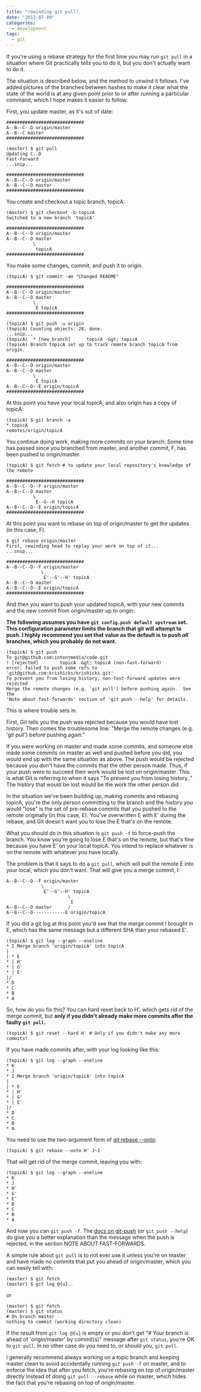 ```yaml
---
title: "rewinding git pull"
date: "2012-07-09"
categories:
  - development
tags:
  - git
---
```

If you're using a rebase strategy for the first time you may run `git pull` in a situation where Git practically tells you to do it, but you don't actually want to do it.

<!--more-->

The situation is described below, and the method to unwind it follows. I've added pictures of the branches between hashes to make it clear what the state of the world is at any given point prior to or after running a particular command, which I hope makes it easier to follow.

First, you update master, as it's out of date:

    #############################
    A--B--C--D origin/master
    A--B--C master
    #############################
    
    (master) $ git pull
    Updating C..D
    Fast-forward
    ...snip...
    
    #############################
    A--B--C--D origin/master
    A--B--C--D master
    #############################

You create and checkout a topic branch, topicA:

    (master) $ git checkout -b topicA
    Switched to a new branch 'topicA'
    
    #############################
    A--B--C--D origin/master
    A--B--C--D master
              \
               topicA
    #############################

You make some changes, commit, and push it to origin.

    (topicA) $ git commit -am "Changed README"
    
    #############################
    A--B--C--D origin/master
    A--B--C--D master
              \
               E topicA
    #############################
    
    (topicA) $ git push -u origin
    (topicA) Counting objects: 28, done.
    ...snip...
    (topicA)  * [new branch]      topicA -&gt; topicA
    (topicA) Branch topicA set up to track remote branch topicA from origin.
    
    #############################
    A--B--C--D origin/master
    A--B--C--D master
              \
               E topicA
    A--B--C--D--E origin/topicA
    #############################

At this point you have your local topicA, and also origin has a copy of topicA:

    (topicA) $ git branch -a
    * topicA
    remotes/origin/topicA

You continue doing work, making more commits on your branch. Some time has passed since you branched from master, and another commit, F, has been pushed to origin/master.

    (topicA) $ git fetch # to update your local repository's knowledge of the remote
    
    #############################
    A--B--C--D--F origin/master
    A--B--C--D master
              \
               E--G--H topicA
    A--B--C--D--E origin/topicA
    #############################

At this point you want to rebase on top of origin/master to get the updates (in this case, F).

    $ git rebase origin/master
    First, rewinding head to replay your work on top of it...
    ...snip...
    
    #############################
    A--B--C--D--F origin/master
                 \
                  E'--G'--H' topicA
    A--B--C--D master
    A--B--C--D--E origin/topicA
    #############################

And then you want to push your updated topicA, with your new commits and the new commit from origin/master up to origin:

**The following assumes you have `git config.push default upstream` set. This configuration parameter limits the branch that git will attempt to push. I highly recommend you set that value as the default is to push *all* branches, which you probably do not want.**

    (topicA) $ git push
    To git@github.com:intentmedia/code.git
    ! [rejected]        topicA -&gt; topicA (non-fast-forward)
    error: failed to push some refs to 'git@github.com:krishicks/krishicks.git'
    To prevent you from losing history, non-fast-forward updates were rejected
    Merge the remote changes (e.g. 'git pull') before pushing again.  See the
    'Note about fast-forwards' section of 'git push --help' for details.

This is where trouble sets in.

First, Git tells you the push was rejected because you would have lost history. Then comes the troublesome line: "Merge the remote changes (e.g. 'git pull') before pushing again."

If you were working on master and made some commits, and someone else made some commits on master as well and pushed before you did, you would end up with the same situation as above. The push would be rejected because you don't have the commits that the other person made. Thus, if your push were to succeed their work would be lost on origin/master. This is what Git is referring to when it says "To prevent you from losing history.." The history that would be lost would be the work the other person did.

In the situation we've been building up, making commits and rebasing topicA, you're the only person committing to the branch and the history you would "lose" is the set of pre-rebase commits that you pushed to the remote originally (in this case, E). You've overwritten E with E' during the rebase, and Git doesn't want you to lose the E that's on the remote.

What you should do in this situation is `git push -f` to force-push the branch. You know you're going to lose E that's on the remote, but that's fine because you have E' on your local topicA. You intend to replace whatever is on the remote with whatever you have locally.

The problem is that it says to do a `git pull`, which will pull the remote E into your local, which you don't want. That will give you a merge commit, I:

    A--B--C--D--F origin/master
                 \
                  E'--G'--H' topicA
                           \
                            I
    A--B--C--D master      /
    A--B--C--D------------E origin/topicA


If you did a git log at this point you'd see that the merge commit I brought in E, which has the same message but a different SHA than your rebased E'.

    (topicA) $ git log --graph --oneline
    * I Merge branch 'origin/topicA' into topicA
    |
    | * E
    * | H'
    * | G'
    * | E'
    |/
    * D
    * C
    * B
    * A


So, how do you fix this? You can hard reset back to H', which gets rid of the merge commit, but **only if you didn't already make more commits after the faulty `git pull`.**

    (topicA) $ git reset --hard H' # Only if you didn't make any more commits!

If you have made commits after, with your log looking like this:

    (topicA) $ git log --graph --oneline
    * K
    * J
    * I Merge branch 'origin/topicA' into topicA
    |
    | * E
    * | H'
    * | G'
    * | E'
    |/
    * D
    * C
    * B
    * A

You need to use the two-argument form of [git rebase --onto](https://pivotallabs.com/users/khicks/blog/articles/2118-git-rebase-onto "git rebase --onto"):

    (topicA) $ git rebase --onto H' J~1

That will get rid of the merge commit, leaving you with:

    (topicA) $ git log --graph --oneline
    * K
    * J
    * H'
    * G'
    * E'
    * D
    * C
    * B
    * A

And now you can `git push -f`. The [docs on git-push](http://linux.die.net/man/1/git-push "docs on git-push") (or `git push --help`) do give you a better explanation than the message when the push is rejected, in the section NOTE ABOUT FAST-FORWARDS.

A simple rule about `git pull` is to not ever use it unless you're on master and have made no commits that put you ahead of origin/master, which you can easily tell with:

    (master) $ git fetch
    (master) $ git log @{u}..

or 

    (master) $ git fetch
    (master) $ git status
    # On branch master
    nothing to commit (working directory clean)

If the result from `git log @{u}` is empty or you don't get "# Your branch is ahead of 'origin/master' by  commit(s)" message after `git status`, you're OK to `git pull`. In no other case do you need to, or should you, `git pull`.

I generally recommend always working on a topic branch and keeping master clean to avoid accidentally running `git push -f` on master, and to enforce the idea that after you fetch, you're rebasing on top of origin/master directly instead of doing `git pull --rebase` while on master, which hides the fact that you're rebasing on top of origin/master.
